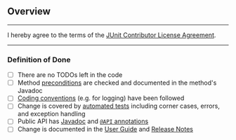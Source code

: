 ## Overview

<!-- Please describe your changes here and list any open questions you might have. -->

---

I hereby agree to the terms of the [JUnit Contributor License Agreement](https://github.com/junit-team/junit5/blob/002a0052926ddee57cf90580fa49bc37e5a72427/CONTRIBUTING.md#junit-contributor-license-agreement).

---

### Definition of Done

- [ ] There are no TODOs left in the code
- [ ] Method [preconditions](https://docs.junit.org/snapshot/api/org.junit.platform.commons/org/junit/platform/commons/util/Preconditions.html) are checked and documented in the method's Javadoc
- [ ] [Coding conventions](https://github.com/junit-team/junit5/blob/HEAD/CONTRIBUTING.md#coding-conventions) (e.g. for logging) have been followed
- [ ] Change is covered by [automated tests](https://github.com/junit-team/junit5/blob/HEAD/CONTRIBUTING.md#tests) including corner cases, errors, and exception handling
- [ ] Public API has [Javadoc](https://github.com/junit-team/junit5/blob/HEAD/CONTRIBUTING.md#javadoc) and [`@API` annotations](https://apiguardian-team.github.io/apiguardian/docs/current/api/org/apiguardian/api/API.html)
- [ ] Change is documented in the [User Guide](https://docs.junit.org/snapshot/user-guide/) and [Release Notes](https://docs.junit.org/snapshot/user-guide/#release-notes)
